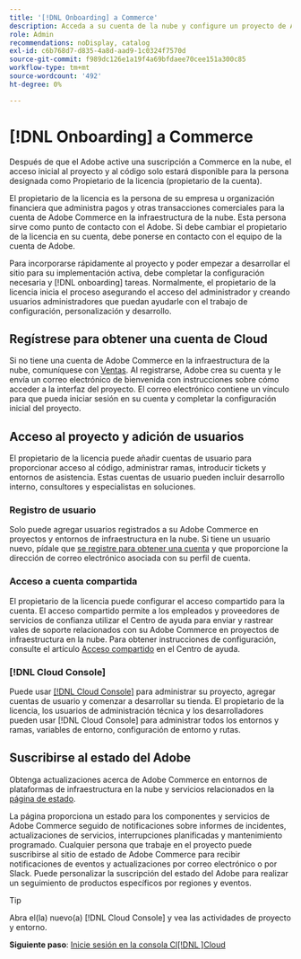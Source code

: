 ```yaml
---
title: '[!DNL Onboarding] a Commerce'
description: Acceda a su cuenta de la nube y configure un proyecto de Adobe Commerce en la nube.
role: Admin
recommendations: noDisplay, catalog
exl-id: c6b768d7-d835-4a8d-aad9-1c0324f7570d
source-git-commit: f989dc126e1a19f4a69bfdaee70cee151a300c85
workflow-type: tm+mt
source-wordcount: '492'
ht-degree: 0%

---
```


# [!DNL Onboarding] a Commerce

Después de que el Adobe active una suscripción a Commerce en la nube, el acceso inicial al proyecto y al código solo estará disponible para la persona designada como Propietario de la licencia (propietario de la cuenta).

El propietario de la licencia es la persona de su empresa u organización financiera que administra pagos y otras transacciones comerciales para la cuenta de Adobe Commerce en la infraestructura de la nube. Esta persona sirve como punto de contacto con el Adobe. Si debe cambiar el propietario de la licencia en su cuenta, debe ponerse en contacto con el equipo de la cuenta de Adobe.

Para incorporarse rápidamente al proyecto y poder empezar a desarrollar el sitio para su implementación activa, debe completar la configuración necesaria y [!DNL onboarding] tareas. Normalmente, el propietario de la licencia inicia el proceso asegurando el acceso del administrador y creando usuarios administradores que puedan ayudarle con el trabajo de configuración, personalización y desarrollo.

## Regístrese para obtener una cuenta de Cloud

Si no tiene una cuenta de Adobe Commerce en la infraestructura de la nube, comuníquese con [Ventas]. Al registrarse, Adobe crea su cuenta y le envía un correo electrónico de bienvenida con instrucciones sobre cómo acceder a la interfaz del proyecto. El correo electrónico contiene un vínculo para que pueda iniciar sesión en su cuenta y completar la configuración inicial del proyecto.

## Acceso al proyecto y adición de usuarios

El propietario de la licencia puede añadir cuentas de usuario para proporcionar acceso al código, administrar ramas, introducir tickets y entornos de asistencia. Estas cuentas de usuario pueden incluir desarrollo interno, consultores y especialistas en soluciones.

### Registro de usuario

Solo puede agregar usuarios registrados a su Adobe Commerce en proyectos y entornos de infraestructura en la nube. Si tiene un usuario nuevo, pídale que [se registre para obtener una cuenta](https://account.magento.com/customer/account/login/) y que proporcione la dirección de correo electrónico asociada con su perfil de cuenta.

### Acceso a cuenta compartida

El propietario de la licencia puede configurar el acceso compartido para la cuenta. El acceso compartido permite a los empleados y proveedores de servicios de confianza utilizar el Centro de ayuda para enviar y rastrear vales de soporte relacionados con su Adobe Commerce en proyectos de infraestructura en la nube. Para obtener instrucciones de configuración, consulte el artículo [Acceso compartido] en el Centro de ayuda.

### [!DNL Cloud Console]

Puede usar [[!DNL Cloud Console]](cloud-console.md) para administrar su proyecto, agregar cuentas de usuario y comenzar a desarrollar su tienda. El propietario de la licencia, los usuarios de administración técnica y los desarrolladores pueden usar [!DNL Cloud Console] para administrar todos los entornos y ramas, variables de entorno, configuración de entorno y rutas.

## Suscribirse al estado del Adobe

Obtenga actualizaciones acerca de Adobe Commerce en entornos de plataformas de infraestructura en la nube y servicios relacionados en la [página de estado].

La página proporciona un estado para los componentes y servicios de Adobe Commerce seguido de notificaciones sobre informes de incidentes, actualizaciones de servicios, interrupciones planificadas y mantenimiento programado. Cualquier persona que trabaje en el proyecto puede suscribirse al sitio de estado de Adobe Commerce para recibir notificaciones de eventos y actualizaciones por correo electrónico o por Slack. Puede personalizar la suscripción del estado del Adobe para realizar un seguimiento de productos específicos por regiones y eventos.

>[!TIP]
>
> Abra el(la) nuevo(a) [!DNL Cloud Console] y vea las actividades de proyecto y entorno.
>
>**Siguiente paso**: [Inicie sesión en la consola Cl[!DNL ]Cloud](cloud-console.md)

<!-- link definitions -->

[Ventas]: https://business.adobe.com/products/magento/get-demo.html
[Acceso compartido]: https://experienceleague.adobe.com/docs/commerce-knowledge-base/kb/help-center-guide/magento-help-center-user-guide.html#shared-access
[Página de estado]: https://status.adobe.com/products/503473
